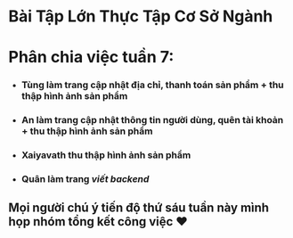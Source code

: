 # Bài Tập Lớn Thực Tập Cơ Sở Ngành
# Phân chia việc tuần 7:
- ### Tùng làm trang cập nhật địa chỉ, thanh toán sản phẩm + thu thập hình ảnh sản phẩm
- ### An làm trang cập nhật thông tin người dùng, quên tài khoản + thu thập hình ảnh sản phẩm
- ### Xaiyavath thu thập hình ảnh sản phẩm
- ### Quân làm trang *viết backend* 
## Mọi người chú ý tiến độ thứ sáu tuần này mình họp nhóm tổng kết công việc ❤️